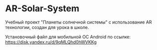 # AR-Solar-System
Учебный проект "Планеты солнечной системы" с использование AR технологии, создан для урока в школе.

Установочный файл для мобильной ОС Android по ссылке:
https://disk.yandex.ru/d/9qMLQhd0hWVKKg
